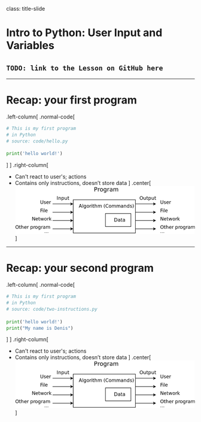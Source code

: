 class: title-slide

# Intro to Python: User Input and Variables

## `TODO: link to the Lesson on GitHub here`

---

# Recap: your first program
.left-column[
.normal-code[
```python
# This is my first program
# in Python
# source: code/hello.py

print('hello world!')
```
]
]
.right-column[
- Can't react to user's; actions
- Contains only instructions, doesn’t store data
]
.center[
![program](img/program.png)
]

---

# Recap: your second program
.left-column[
.normal-code[
```python
# This is my first program
# in Python
# source: code/two-instructions.py

print('hello world!')
print("My name is Denis")

```
]
]
.right-column[
- Can't react to user's; actions
- Contains only instructions, doesn’t store data
]
.center[
![program](img/program.png)
]


